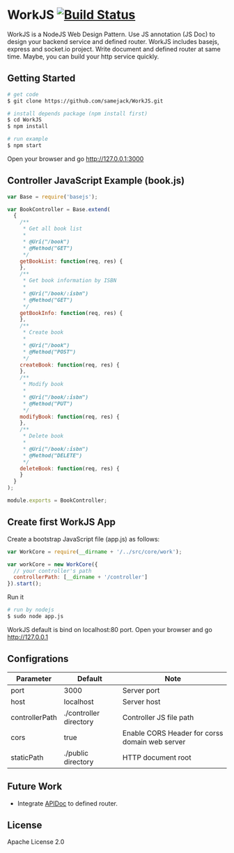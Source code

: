 # WorkJS [![Build Status](https://travis-ci.org/samejack/point-core.svg?branch=master)](https://travis-ci.org/samejack/point-core)
WorkJS is a NodeJS Web Design Pattern. Use JS annotation (JS Doc) to design your backend service and defined router.
WorkJS includes basejs, express and socket.io project.
Write document and defined router at same time. Maybe, you can build your http service quickly.

## Getting Started
```sh
# get code
$ git clone https://github.com/samejack/WorkJS.git

# install depends package (npm install first)
$ cd WorkJS
$ npm install

# run example
$ npm start
```
Open your browser and go http://127.0.0.1:3000

## Controller JavaScript Example (book.js)
```javascript
var Base = require('basejs');

var BookController = Base.extend(
  {
    /**
     * Get all book list
     *
     * @Uri("/book")
     * @Method("GET")
     */
    getBookList: function(req, res) {
    },
    /**
     * Get book information by ISBN
     *
     * @Uri("/book/:isbn")
     * @Method("GET")
     */
    getBookInfo: function(req, res) {
    },
    /**
     * Create book
     *
     * @Uri("/book")
     * @Method("POST")
     */
    createBook: function(req, res) {
    },
    /**
     * Modify book
     *
     * @Uri("/book/:isbn")
     * @Method("PUT")
     */
    modifyBook: function(req, res) {
    },
    /**
     * Delete book
     *
     * @Uri("/book/:isbn")
     * @Method("DELETE")
     */
    deleteBook: function(req, res) {
    }
  }
);

module.exports = BookController;
```

## Create first WorkJS App

Create a bootstrap JavaScript file (app.js) as follows:
```javascript
var WorkCore = require(__dirname + '/../src/core/work');

var workCore = new WorkCore({
  // your controller's path
  controllerPath: [__dirname + '/controller']
}).start();
```
Run it
```sh
# run by nodejs
$ sudo node app.js
```
WorkJS default is bind on localhost:80 port. Open your browser and go http://127.0.0.1

## Configrations

Parameter | Default | Note
--------- | ------- | ----
port | 3000 | Server port
host | localhost | Server host
controllerPath | ./controller directory | Controller JS file path
cors | true | Enable CORS Header for corss domain web server
staticPath | ./public directory | HTTP document root

## Future Work
* Integrate [APIDoc](https://github.com/samejack/apidoc-core) to defined router.

## License
Apache License 2.0

